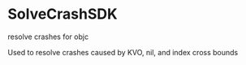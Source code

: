 # SolveCrashSDK
resolve crashes for objc

Used to resolve crashes caused by KVO, nil, and index cross bounds
